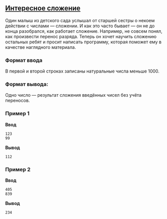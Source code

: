 ## [Интересное сложение](../../../solutions/2.1/21_l.py)

Один малыш из детского сада услышал от старшей сестры о некоем действии с числами — сложении.
И как это часто бывает — он не до конца разобрался, как работает сложение. Например, не совсем понял, как произвести перенос разряда.
Теперь он хочет научить сложению остальных ребят и просит написать программу, которая поможет ему в качестве наглядного материала.

### Формат ввода

В первой и второй строках записаны натуральные числа меньше 1000.

### Формат вывода:

Одно число — результат сложения введённых чисел без учёта переносов.

### Пример 1

**Ввод**
```plaintext
123
99
```

**Вывод**
```plaintext
112
```

### Пример 2

**Ввод**
```plaintext
405
839
```

**Вывод**
```plaintext
234
```